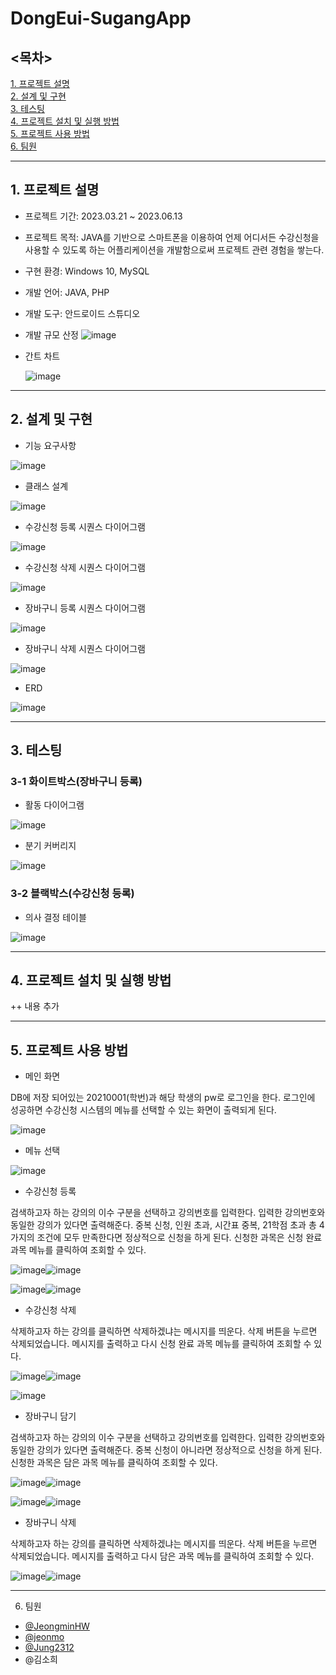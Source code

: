# DongEui-SugangApp

## <목차>
[1. 프로젝트 설명](#1-프로젝트-설명)<br/>
[2. 설계 및 구현](#2-설계-및-구현)<br/>
[3. 테스팅](#3-테스팅)<br/>
[4. 프로젝트 설치 및 실행 방법](#4-프로젝트-설치-및-실행-방법)<br/>
[5. 프로젝트 사용 방법](#5-프로젝트-사용-방법)<br/>
[6. 팀원](#6-팀원)<br/>

------------
  
## 1. 프로젝트 설명
- 프로젝트 기간: 2023.03.21 ~ 2023.06.13
- 프로젝트 목적: JAVA를 기반으로 스마트폰을 이용하여 언제 어디서든 수강신청을 사용할 수 있도록 하는 어플리케이션을 개발함으로써 프로젝트 관련 경험을 쌓는다.
- 구현 환경: Windows 10, MySQL
- 개발 언어: JAVA, PHP
- 개발 도구: 안드로이드 스튜디오
- 개발 규모 산정
  ![image](https://github.com/Jung2312/DongEui-SugangApp/assets/97083703/90b621dd-8657-4a67-b64c-8499a9b11cfa)
  
- 간트 차트
  
  ![image](https://github.com/Jung2312/DongEui-SugangApp/assets/97083703/a41b5b57-32af-40ab-b84e-a6931eb7442f)
  
------------
  
## 2. 설계 및 구현
- 기능 요구사항
  
![image](https://github.com/Jung2312/DongEui-SugangApp/assets/97083703/8eef09e2-a7e7-4741-9b2f-071aac482148)
  
- 클래스 설계
  
![image](https://github.com/Jung2312/DongEui-SugangApp/assets/97083703/16f4dffb-ee02-43d1-b5ea-8902b618e80d)
  
- 수강신청 등록 시퀀스 다이어그램
  
![image](https://github.com/Jung2312/DongEui-SugangApp/assets/97083703/7c3b02df-a50c-4072-97a7-2f571b525db1)
  
- 수강신청 삭제 시퀀스 다이어그램
  
![image](https://github.com/Jung2312/DongEui-SugangApp/assets/97083703/3f0c09d8-a490-43c9-93b9-27807d34ca22)
  
- 장바구니 등록 시퀀스 다이어그램
  
![image](https://github.com/Jung2312/DongEui-SugangApp/assets/97083703/d9a15873-ab21-4b63-885d-8d5eb78ae648)
  
- 장바구니 삭제 시퀀스 다이어그램
  
![image](https://github.com/Jung2312/DongEui-SugangApp/assets/97083703/7521e8fd-1ce8-45ac-96d6-6512c2defe23)
  
- ERD
  
![image](https://github.com/Jung2312/DongEui-SugangApp/assets/97083703/b8872a8c-6bf6-44fd-b81e-dcadae40a677)
  
------------
  
## 3. 테스팅
### 3-1 화이트박스(장바구니 등록)
- 활동 다이어그램
  
![image](https://github.com/Jung2312/DongEui-SugangApp/assets/97083703/895f2e06-cb49-4bfe-b704-7a867167cf0a)
  
- 분기 커버리지
  
![image](https://github.com/Jung2312/DongEui-SugangApp/assets/97083703/d6533e09-220c-4191-b693-8a8d260e06fe)
  
### 3-2 블랙박스(수강신청 등록)
- 의사 결정 테이블
  
![image](https://github.com/Jung2312/DongEui-SugangApp/assets/97083703/9f151fcd-26ba-4a9a-87f7-228c8b53b91e)
  
------------
  
## 4. 프로젝트 설치 및 실행 방법
++ 내용 추가
  
------------
  
## 5. 프로젝트 사용 방법
- 메인 화면
  
DB에 저장 되어있는 20210001(학번)과 해당 학생의 pw로 로그인을 한다. 로그인에 성공하면 수강신청 시스템의 메뉴를 선택할 수 있는 화면이 출력되게 된다.
  
![image](https://github.com/Jung2312/DongEui-SugangApp/assets/97083703/34c2708d-d168-42b4-904f-042de13e3197)
  
- 메뉴 선택
  
![image](https://github.com/Jung2312/DongEui-SugangApp/assets/97083703/5f1421c3-729c-4abf-98ec-78649baa45ea)
  
- 수강신청 등록
  
검색하고자 하는 강의의 이수 구분을 선택하고 강의번호를 입력한다. 입력한 강의번호와 동일한 강의가 있다면 출력해준다. 중복 신청, 인원 초과, 시간표 중복, 21학점 초과 총 4가지의 조건에 모두 만족한다면 정상적으로 신청을 하게 된다. 신청한 과목은 신청 완료 과목 메뉴를 클릭하여 조회할 수 있다.
  
![image](https://github.com/Jung2312/DongEui-SugangApp/assets/97083703/5765b4b6-7bff-470e-9774-a9324ac8da8e)![image](https://github.com/Jung2312/DongEui-SugangApp/assets/97083703/a405e24a-8f2a-439b-862b-0e71e7958549)
  
![image](https://github.com/Jung2312/DongEui-SugangApp/assets/97083703/88f06694-0755-403c-b6a9-bcf27fc22953)![image](https://github.com/Jung2312/DongEui-SugangApp/assets/97083703/5371ccad-cab6-4909-8367-c6aa4f186f0e)
  
- 수강신청 삭제
  
삭제하고자 하는 강의를 클릭하면 삭제하겠냐는 메시지를 띄운다. 삭제 버튼을 누르면 삭제되었습니다. 메시지를 출력하고 다시 신청 완료 과목 메뉴를 클릭하여 조회할 수 있다.
  
![image](https://github.com/Jung2312/DongEui-SugangApp/assets/97083703/3ac537d6-4960-412b-8acd-5fc782ef1b7f)![image](https://github.com/Jung2312/DongEui-SugangApp/assets/97083703/f334e3e0-7cc4-4c2a-9fc3-8d3753a8f1dc)
  
![image](https://github.com/Jung2312/DongEui-SugangApp/assets/97083703/345552eb-831c-4ca6-ae7f-69b843a84f70)
  
- 장바구니 담기
  
검색하고자 하는 강의의 이수 구분을 선택하고 강의번호를 입력한다. 입력한 강의번호와 동일한 강의가 있다면 출력해준다. 중복 신청이 아니라면 정상적으로 신청을 하게 된다. 신청한 과목은 담은 과목 메뉴를 클릭하여 조회할 수 있다.
  
![image](https://github.com/Jung2312/DongEui-SugangApp/assets/97083703/65bacfed-0db8-4365-a486-42a74c44dfda)![image](https://github.com/Jung2312/DongEui-SugangApp/assets/97083703/9b72e41c-00b2-4df7-9676-70a4d3f1961d)
  
![image](https://github.com/Jung2312/DongEui-SugangApp/assets/97083703/e1a7af9d-536b-4994-b523-98472ad29cd9)![image](https://github.com/Jung2312/DongEui-SugangApp/assets/97083703/a71df0a9-f215-41f4-9d42-0086846ffb95)
  
- 장바구니 삭제
  
삭제하고자 하는 강의를 클릭하면 삭제하겠냐는 메시지를 띄운다. 삭제 버튼을 누르면 삭제되었습니다. 메시지를 출력하고 다시 담은 과목 메뉴를 클릭하여 조회할 수 있다.
  
![image](https://github.com/Jung2312/DongEui-SugangApp/assets/97083703/8a242eb7-c447-465a-b110-dbe9ffd42b77)![image](https://github.com/Jung2312/DongEui-SugangApp/assets/97083703/3433b7dd-0364-46d4-94fa-e19e861bfb65)
  
------------
  
6. 팀원
- [@JeongminHW](https://github.com/JeongminHW)
- [@jeonmo](https://github.com/jeonmo)
- [@Jung2312](https://github.com/Jung2312)
- @김소희










